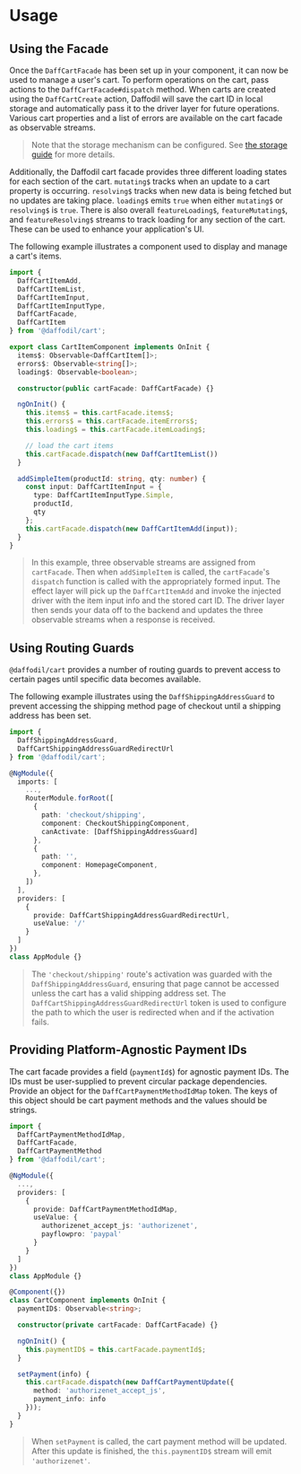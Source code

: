 # Usage

## Using the Facade

Once the `DaffCartFacade` has been set up in your component, it can now be used to manage a user's cart. To perform operations on the cart, pass actions to the `DaffCartFacade#dispatch` method. When carts are created using the `DaffCartCreate` action, Daffodil will save the cart ID in local storage and automatically pass it to the driver layer for future operations. Various cart properties and a list of errors are available on the cart facade as observable streams.

> Note that the storage mechanism can be configured. See [the storage guide](../../docs/advanced/storage) for more details.

Additionally, the Daffodil cart facade provides three different loading states for each section of the cart. `mutating$` tracks when an update to a cart property is occurring. `resolving$` tracks when new data is being fetched but no updates are taking place. `loading$` emits `true` when either `mutating$` or `resolving$` is `true`. There is also overall `featureLoading$`, `featureMutating$`, and `featureResolving$` streams to track loading for any section of the cart. These can be used to enhance your application's UI.

The following example illustrates a component used to display and manage a cart's items.

```typescript
import {
  DaffCartItemAdd,
  DaffCartItemList,
  DaffCartItemInput,
  DaffCartItemInputType,
  DaffCartFacade,
  DaffCartItem
} from '@daffodil/cart';

export class CartItemComponent implements OnInit {
  items$: Observable<DaffCartItem[]>;
  errors$: Observable<string[]>;
  loading$: Observable<boolean>;

  constructor(public cartFacade: DaffCartFacade) {}

  ngOnInit() {
    this.items$ = this.cartFacade.items$;
    this.errors$ = this.cartFacade.itemErrors$;
    this.loading$ = this.cartFacade.itemLoading$;

    // load the cart items
    this.cartFacade.dispatch(new DaffCartItemList())
  }

  addSimpleItem(productId: string, qty: number) {
    const input: DaffCartItemInput = {
      type: DaffCartItemInputType.Simple,
      productId,
      qty
    };
    this.cartFacade.dispatch(new DaffCartItemAdd(input));
  }
}
```

> In this example, three observable streams are assigned from `cartFacade`. Then when `addSimpleItem` is called, the `cartFacade`'s  `dispatch` function is called with the appropriately formed input. The effect layer will pick up the `DaffCartItemAdd` and invoke the injected driver with the item input info and the stored cart ID. The driver layer then sends your data off to the backend and updates the three observable streams when a response is received.

## Using Routing Guards

`@daffodil/cart` provides a number of routing guards to prevent access to certain pages until specific data becomes available.

The following example illustrates using the `DaffShippingAddressGuard` to prevent accessing the shipping method page of checkout until a shipping address has been set.

```typescript
import {
  DaffShippingAddressGuard,
  DaffCartShippingAddressGuardRedirectUrl
} from '@daffodil/cart';

@NgModule({
  imports: [
    ...,
    RouterModule.forRoot([
      {
        path: 'checkout/shipping',
        component: CheckoutShippingComponent,
        canActivate: [DaffShippingAddressGuard]
      },
      {
        path: '',
        component: HomepageComponent,
      },
    ])
  ],
  providers: [
    {
      provide: DaffCartShippingAddressGuardRedirectUrl,
      useValue: '/'
    }
  ]
})
class AppModule {}
```

> The `'checkout/shipping'` route's activation was guarded with the `DaffShippingAddressGuard`, ensuring that page cannot be accessed unless the cart has a valid shipping address set. The `DaffCartShippingAddressGuardRedirectUrl` token is used to configure the path to which the user is redirected when and if the activation fails.

## Providing Platform-Agnostic Payment IDs

The cart facade provides a field (`paymentId$`) for agnostic payment IDs. The IDs must be user-supplied to prevent circular package dependencies. Provide an object for the `DaffCartPaymentMethodIdMap` token. The keys of this object should be cart payment methods and the values should be strings.

```typescript
import {
  DaffCartPaymentMethodIdMap,
  DaffCartFacade,
  DaffCartPaymentMethod
} from '@daffodil/cart';

@NgModule({
  ...,
  providers: [
    {
      provide: DaffCartPaymentMethodIdMap,
      useValue: {
        authorizenet_accept_js: 'authorizenet',
        payflowpro: 'paypal'
      }
    }
  ]
})
class AppModule {}

@Component({})
class CartComponent implements OnInit {
  paymentID$: Observable<string>;

  constructor(private cartFacade: DaffCartFacade) {}

  ngOnInit() {
    this.paymentID$ = this.cartFacade.paymentId$;
  }

  setPayment(info) {
    this.cartFacade.dispatch(new DaffCartPaymentUpdate({
      method: 'authorizenet_accept_js',
      payment_info: info
    }));
  }
}
```

> When `setPayment` is called, the cart payment method will be updated. After this update is finished, the `this.paymentID$` stream will emit `'authorizenet'`.
